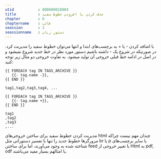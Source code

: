 ```yaml
---
utid           : 000600010004
title          : حذف کردن یا افزودن خطوط سفید
chapter        : 6
chaptername    : قالب
seassion       : 1
seassionname   : دستور زبان
---
```



<p>با اضافه کردن - یا + به برچسب‌های ابتدا و انتها می‌توان خطوط سفید را مدیریت کرد. در صورتیکه در شروع یک - داشته باشیم دستور مورد نظر در خط جدید شروع نمیشود و در اصل در ادامه خط قبلی خروجی آن تولید میشود. به تفاوت خروجی دو مثال زیر توجه کنید:</p>

<pre><code>{{ FOREACH tag IN TAGS_ARCHIVE }}
   {{- tag.name -}},
{{ END }}

tag1,tag2,tag3,tag4, ...

{{ FOREACH tag IN TAGS_ARCHIVE }}
   {{- tag.name +}},
{{ END }}

tag1
,tag2
,tag3
,...
</code></pre>

<p>مدیریت کردن خطوط سفید برای ساختن خروجی‌های html‌ چندان مهم نیست چراکه مرورگرها خطوط جدید را تنها با تفسیر دستوراتی مثل br یا p یا سایر برچسب‌های شناخته شده به وجود می‌آورند، اما برای ساختن feed یا تغییر خروجی از Html به pdf, odf یا امثالهم بسیار مفید می‌باشند.</p>


